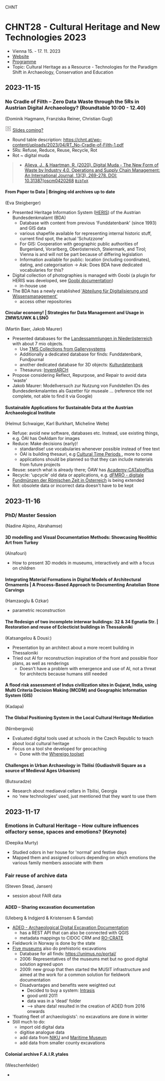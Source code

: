 CHNT


# CHNT28 - Cultural Heritage and New Technologies 2023

* Vienna 15. - 17. 11. 2023
* [Website](https://chnt.at/)
* [Programme](https://chnt.at/programme)
* Topic: Cultural Heritage as a Resource - Technologies for the Paradigm Shift in Archaeology, Conservation and Education

## 2023-11-15

### No Cradle of Filth – Zero Data Waste through the 5Rs in Austrian Digital Archaeology? (Roundtable 10:00 - 12.40)
(Dominik Hagmann, Franziska Reiner, Christian Gugl)

![Slides][slides-icon] [Slides coming?](TODO)

* Round table description: https://chnt.at/wp-content/uploads/2023/04/RT_No-Cradle-of-Filth-1.pdf
* 5Rs: Refuse, Reduce, Reuse, Recycle, Rot
* Rot ~ digital muda
> * [Alieva, J., & Haartman, R. (2020). Digital Muda - The New Form of Waste by Industry 4.0. Operations and Supply Chain Management: An International Journal, 13(3), 269-278. DOI: 10.31387(oscm0420268](http://doi.org/10.31387/oscm0420268) [`BibTeX`](https://github.com/bellerophons-pegasus/academic-notes/blob/5847c0fa3243aa0b4593c5195777f814721e6b12/literature.bib#L219C1-L228C2)


#### From Paper to Data | Bringing old archives up to date
(Eva Steigberger)

* Presented Heritage Information System ([HERIS](https://www.bda.gv.at/service/heris.html)) of the Austrian Bundesdenkmalamt (BDA)
  * Database with content from previous 'Funddatenbank' (since 1993) and GIS data
  * various shapefile available for representing internal historic stuff, current find spot, the actual 'Schutzzone'
  * For GIS: Cooperation with geographic public authorities of Burgenland, Vorarlberg, Oberösterreich, Steiermark, and Tirol; Vienna is and will not be part because of differing legislation
  * Information available for public: location (including coordinates), dating, and categorisation -> Ask: Does BDA have dedicated vocabularies for this? 
* Digital collection of photographies is managed with Goobi (a plugin for HERIS was developed, see [Goobi documentation](https://docs.goobi.io/goobi-workflow-plugins-de/step/intranda_step_herisimport))
  * in-house use
* The BDA has a newly established ['Abteilung für Digitalisierung und Wissensmanagement'](https://www.bda.gv.at/ueber-uns/organisation0/verwaltungsbereich/digitalisierung.html)
  * access other repositories

#### Circular economy! | Strategies for Data Management and Usage in ZMWS/UWK & LSNÖ
(Martin Baer, Jakob Maurer)

* Presented databases for the [Landessammlungen in Niederösterreich](https://www.landessammlungen-noe.at/de/home.html) with about 7 mio objects.
  * Use [TMS Collections from Gallerysystems](https://www.gallerysystems.com/solutions/collections-management/)
  * Additionally a dedicated database for finds: Funddatenbank, Fundjournal
  * another dedicated database for 3D objects: [Kulturdatenbank](https://kulturdatenbank.at/)
  * Thesaurus: [InventARCH](https://doi.org/10.48341/tqyf-fx25)
* Propose considering Reflect, Repurpose, and Repair to avoid data 'waste'
* Jakob Maurer: Modellversuch zur Nutzung von Fundstellen IDs des Bundesdenkmalamtes als Gazetter für museale ... (reference title not complete, not able to find it via Google)

 #### Sustainable Applications for Sustainable Data at the Austrian Archaeological Institute
 (Helmut Schwaiger, Karl Burkhart, Micheline Welte)

 * Refuse: avoid new software, databases etc. Instead, use existing things, e.g. ÖAI has OeAIdam for images
 * Reduce: Make decisions (early)!
   * standardise! use vocabularies whenever possible instead of free text
   * ÖAI is building thesauri, e.g [Cultural Time Periods ](https://vocabs.acdh.oeaw.ac.at/oeai-cp/en/), more to come
   * applications should be planned so that they can include materials from future projects
 * Reuse: search what is already there; ÖAW has [Academy-CATalogPlus](https://www.oeaw.ac.at/resources/)
 * Recycle: 'upcycle' old data or applications, e.g. [dFMRÖ - digitale Fundmünzen der Römischen Zeit in Österreich](https://www.oeaw.ac.at/oeai/forschung/altertumswissenschaften/numismatik/dfmroe) is being extended
 * Rot: obsolete data or incorrect data doesn't have to be kept 

## 2023-11-16

### PhD/ Master Session
(Nadine Alpino, Abrahamse)

#### 3D modelling and Visual Documentation Methods: Showcasing Neolithic Art from Turkey
(Alnafouri)

 * How to present 3D models in museums, interactively and with a focus on children

#### Integrating Material Formations in Digital Models of Architectural Ornaments | A Process-Based Approach to Documenting Anatolian Stone Carvings
(Hamzaoglu & Ozkar)

 * parametric reconstruction

#### The Redesign of two incomplete interwar buildings: 32 & 34 Egnatia Str. | Restoration and reuse of Eclecticist buildings in Thessaloniki
(Katsangelou & Dousi:)

* Presentation by an architect about a more recent building in Thessaloniki
* Tried out AI for reconstruction inspiration of the front and possible floor plans, as well as renderings
  * Doesn't have a problem with emergence and use of AI, not a threat for architects because humans still needed

#### A flood risk assessment of Indus civilization sites in Gujarat, India, using Multi Criteria Decision Making (MCDM) and Geographic Information System (GIS)
(Kadapa)

#### The Global Positioning System in the Local Cultural Heritage Mediation	
(Nirnbergová)

* Evaluated digital tools used at schools in the Czech Republic to teach about local cultural heritage
* Focus on a tool she developed for geocaching
  * Done with the [Whereigo toolset](https://wherigo.com/)

#### Challenges in Urban Archaeology in Tbilisi (Gudiashvili Square as a source of Medieval Ages Urbanism)
(Butsuradze)

* Research about mediaeval cellars in Tbilisi, Georgia
* no 'new technologies' used, just mentioned that they want to use them

## 2023-11-17

### Emotions in Cultural Heritage – How culture influences olfactory sense, spaces and emotions? (Keynote)
(Deepika Murty)

* Studied odors in her house for 'normal' and festive days
* Mapped them and assigned colours depending on which emotions the various family members associate with them

### Fair reuse of archive data
(Steven Stead, Jansen)

* session about FAIR data

#### ADED – Sharing excavation documentation
(Uleberg & Indgjerd & Kristensen & Samdal)

* [ADED - Archaeological Digital Excavation Documentation](https://aded.unimus.no/)
  * has a REST API that can also be connected with QGIS
  * metadata mappings to CIDOC CRM and [RO-CRATE](https://www.researchobject.org/ro-crate/)  
* Fieldwork in Norway is done by the state
* [Five museums](https://unimus.no/) also do prehistoric excavations
  * Database for all finds: https://unimus.no/portal/
  * 2006: Representatives of the museums met but no good digital solution agreed upon
  * 2009: new group that then started the MUSIT infrastructure and aimed at the work for a common solution for fieldwork documentation
  * Disadvantages and benefits were weighted out
    * Decided to buy a system: [Intrasis](https://www.intrasis.com/)
    * good until 2011
    * data was in a 'dead' folder
    * --> share data! resulted in the creation of ADED from 2016 onwards
* 'floating fleet of archaeologists': no excavations are done in winter
* Still much to do:
  * import old digital data
  * digitise analogue data
  * add data from [NIKU](https://www.niku.no/en/) and [Maritime Museum](https://marmuseum.no/en)
  * add data from smaller county excavations

#### Colonial archive F.A.I.R.ytales
(Weschenfelder)

* 




<!-- for including icons -->
<!-- https://github.com/carlsednaoui/gitsocial -->
[twitter-icon]: http://i.imgur.com/wWzX9uB.png (on Twitter)
[github-icon]: http://i.imgur.com/9I6NRUm.png (on GitHub)
<!-- own icons -->
[slides-icon]: https://raw.githubusercontent.com/bellerophons-pegasus/academic-notes/master/icons/slide-icon.png
